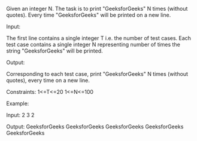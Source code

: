 Given an integer N. The task is to print "GeeksforGeeks" N times (without quotes). Every time "GeeksforGeeks" will be printed on a new line.

Input:

The first line contains a single integer T i.e. the number of test cases. Each test case contains a single integer N representing number of times the string "GeeksforGeeks" will be printed.
 

Output:

Corresponding to each test case, print "GeeksforGeeks" N times (without quotes), every time on a new line.

Constraints:
1<=T<=20
1<=N<=100

Example:

Input:
2
3
2

Output:
GeeksforGeeks
GeeksforGeeks
GeeksforGeeks
GeeksforGeeks
GeeksforGeeks
